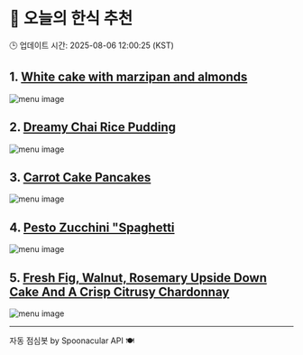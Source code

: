 # 🍱 오늘의 한식 추천

🕒 업데이트 시간: 2025-08-06 12:00:25 (KST)

## 1. [White cake with marzipan and almonds](https://www.foodista.com/recipe/G74N7TT4/white-cake-with-marzipan-and-almonds)

![menu image](https://img.spoonacular.com/recipes/665155-556x370.jpg)

## 2. [Dreamy Chai Rice Pudding](https://www.foodista.com/recipe/CHRFL534/dreamy-chai-rice-pudding)

![menu image](https://img.spoonacular.com/recipes/641644-556x370.jpg)

## 3. [Carrot Cake Pancakes](https://www.foodista.com/recipe/34VPQ5DQ/carrot-cake-pancakes)

![menu image](https://img.spoonacular.com/recipes/637184-556x370.jpg)

## 4. [Pesto Zucchini "Spaghetti](https://www.foodista.com/recipe/RGY8Z8V3/pesto-zucchini-spaghetti)

![menu image](https://img.spoonacular.com/recipes/655853-556x370.jpg)

## 5. [Fresh Fig, Walnut, Rosemary Upside Down Cake And A Crisp Citrusy Chardonnay](https://www.foodista.com/recipe/MR78TGYN/fresh-fig-walnut-rosemary-upside-down-cake-and-a-crisp-citrusy-chardonnay)

![menu image](https://img.spoonacular.com/recipes/643478-556x370.jpg)

---
자동 점심봇 by Spoonacular API 🍽️
